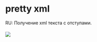 pretty xml
===========

RU: Получение xml текста с отступами.


####
![](https://raw.githubusercontent.com/gil9red/SimplePyScripts/master/pretty_xml/screenshot.png)

